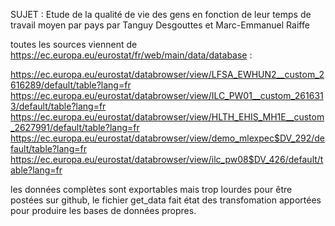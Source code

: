 SUJET : Etude de la qualité de vie des gens en fonction de leur temps de travail moyen par pays
par Tanguy Desgouttes et Marc-Emmanuel Raiffe

toutes les sources viennent de https://ec.europa.eu/eurostat/fr/web/main/data/database :

https://ec.europa.eu/eurostat/databrowser/view/LFSA_EWHUN2__custom_2616289/default/table?lang=fr
https://ec.europa.eu/eurostat/databrowser/view/ILC_PW01__custom_2616313/default/table?lang=fr
https://ec.europa.eu/eurostat/databrowser/view/HLTH_EHIS_MH1E__custom_2627991/default/table?lang=fr
https://ec.europa.eu/eurostat/databrowser/view/demo_mlexpec$DV_292/default/table?lang=fr
https://ec.europa.eu/eurostat/databrowser/view/ilc_pw08$DV_426/default/table?lang=fr

les données complètes sont exportables mais trop lourdes pour être postées sur github, le fichier get_data fait état des transfomation apportées pour produire les bases de données propres.